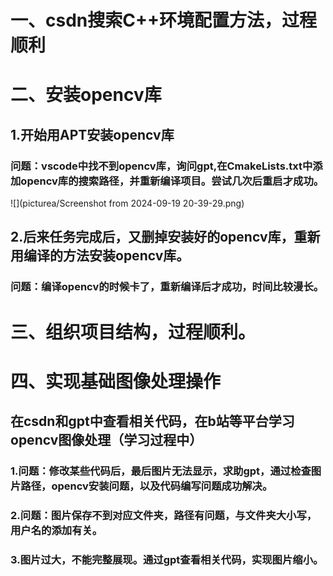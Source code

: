 # 一、csdn搜索C++环境配置方法，过程顺利
# 二、安装opencv库
## 1.开始用APT安装opencv库
### 问题：vscode中找不到opencv库，询问gpt,在CmakeLists.txt中添加opencv库的搜索路径，并重新编译项目。尝试几次后重启才成功。
![](picturea/Screenshot from 2024-09-19 20-39-29.png)






## 2.后来任务完成后，又删掉安装好的opencv库，重新用编译的方法安装opencv库。
### 问题：编译opencv的时候卡了，重新编译后才成功，时间比较漫长。
# 三、组织项目结构，过程顺利。
# 四、实现基础图像处理操作
## 在csdn和gpt中查看相关代码，在b站等平台学习opencv图像处理（学习过程中）
### 1.问题：修改某些代码后，最后图片无法显示，求助gpt，通过检查图片路径，opencv安装问题，以及代码编写问题成功解决。
### 2.问题：图片保存不到对应文件夹，路径有问题，与文件夹大小写，用户名的添加有关。
### 3.图片过大，不能完整展现。通过gpt查看相关代码，实现图片缩小。
